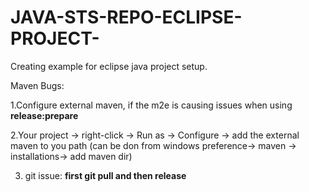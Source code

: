 # JAVA-STS-REPO-ECLIPSE-PROJECT-
Creating example for eclipse java project setup.

Maven Bugs:

1.Configure external maven, if the m2e is causing issues when using **release:prepare**

2.Your project -> right-click -> Run as -> Configure -> add the external maven to you path (can be don from windows preference-> maven -> installations-> add maven dir)

3. git issue: **first git pull and then release**  
